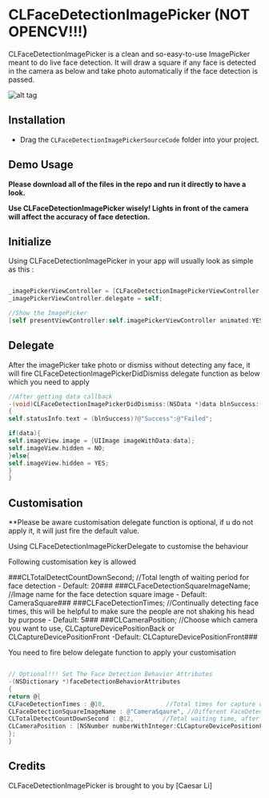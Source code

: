 # CLFaceDetectionImagePicker (NOT OPENCV!!!)

CLFaceDetectionImagePicker is a clean and so-easy-to-use ImagePicker meant to do live face detection. 
It will draw a square if any face is detected in the camera as below and take photo automatically if the face detection is passed.


![alt tag](https://github.com/clisuper/CLFaceDetectionImagePicker/blob/master/screenshot.png)

## Installation
* Drag the `CLFaceDetectionImagePickerSourceCode` folder into your project.


## Demo Usage

**Please download all of the files in the repo and run it directly to have a look.**

**Use CLFaceDetectionImagePicker wisely! Lights in front of the camera will affect the accuracy of face detection.**


## Initialize 
Using CLFaceDetectionImagePicker in your app will usually look as simple as this :


```objective-c

_imagePickerViewController = [CLFaceDetectionImagePickerViewController new];
_imagePickerViewController.delegate = self;

//Show the ImagePicker
[self presentViewController:self.imagePickerViewController animated:YES completion:nil];

```

## Delegate

After the imagePicker take photo or dismiss without detecting any face, it will fire CLFaceDetectionImagePickerDidDismiss delegate function as below which you need to apply

```objective-c
//After getting data callback
-(void)CLFaceDetectionImagePickerDidDismiss:(NSData *)data blnSuccess:(BOOL)blnSuccess
{
self.statusInfo.text = (blnSuccess)?@"Success":@"Failed";

if(data){
self.imageView.image = [UIImage imageWithData:data];
self.imageView.hidden = NO;
}else{
self.imageView.hidden = YES;
}
}
```

## Customisation

**Please be aware customisation delegate function is optional, if u do not apply it, it will just fire the default value.

Using CLFaceDetectionImagePickerDelegate to customise the behaviour

Following customisation key is allowed

###CLTotalDetectCountDownSecond;    //Total length of waiting period for face detection - Default: 20###
###CLFaceDetectionSquareImageName;  //Image name for the face detection square image    - Default: CameraSquare###
###CLFaceDetectionTimes;            //Continually detecting face times, this will be helpful to make sure the people are not shaking his head by purpose       - Default: 5###
###CLCameraPosition;                //Choose which camera you want to use, CLCaptureDevicePositionBack or CLCaptureDevicePositionFront  -Default: CLCaptureDevicePositionFront###


You need to fire below delegate function to apply your customisation
```objective-c

// Optional!!! Set The Face Detection Behavior Attributes
-(NSDictionary *)faceDetectionBehaviorAttributes
{
return @{
CLFaceDetectionTimes : @10,                 //Total times for capture clear detected face images to prevent user shake their heads in purpose
CLFaceDetectionSquareImageName : @"CameraSqaure", //Different FaceDetection Square Image. try to use "squarePNG" for different image
CLTotalDetectCountDownSecond : @12,        //Total waiting time, after this value, the picker will auto closed no matter it get face detected or not.
CLCameraPosition : [NSNumber numberWithInteger:CLCaptureDevicePositionFront] //Which camera try to use, Front or back.  CLCaptureDevicePositionBack or CLCaptureDevicePositionFront
};
}

```



## Credits

CLFaceDetectionImagePicker is brought to you by [Caesar Li]